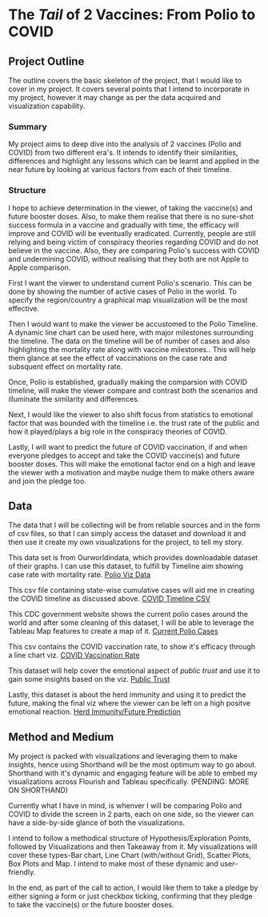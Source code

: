 # The *Tail* of 2 Vaccines: From Polio to COVID

## Project Outline

The outline covers the basic skeleton of the project, that I would like to cover in my project. It covers several points that I intend to incorporate in my project, however it may change as per the data acquired and visualization capability.

### Summary

My project aims to deep dive into the analysis of 2 vaccines (Polio and COVID) from two different era's. It intends to identify their similarities, differences and highlight any lessons which can be learnt and applied in the near future by looking at various factors from each of their timeline. 

### Structure

I hope to achieve determination in the viewer, of taking the vaccine(s) and future booster doses. Also, to make them realise that there is no sure-shot success formula in a vaccine and gradually with time, the efficacy will improve and COVID will be eventually eradicated. Currently, people are still relying and being victim of conspiracy theories regarding COVID and do not believe in the vaccine. Also, they are comparing Polio's success with COVID and undermining COVID, without realising that they both are not Apple to Apple comparison. 

First I want the viewer to understand current Polio's scenario. This can be done by showing the number of active cases of Polio in the world. To specify the region/country a graphical map visualization will be the most effective.

Then I would want to make the viewer be accustomed to the Polio Timeline. A dynamic line chart can be used here, with major milestones surrounding the timeline. The data on the timeline will be of number of cases and also highlighting the mortality rate along with vaccine milestones.. This will help them glance at see the effect of vaccinations on the case rate and subsquent effect on mortality rate.

Once, Polio is established, gradually making the comparsion with COVID timeline, will make the viewer compare and contrast both the scenarios and illuminate the similarity and differences.

Next, I would like the viewer to also shift focus from statistics to emotional factor that was bounded with the timeline i.e. the trust rate of the public and how it played/plays a big role in the conspiracy theories of COVID.

Lastly, I will want to predict the future of COVID vaccination, if and when everyone pledges to accept and take the COVID vaccine(s) and future booster doses. This will make the emotional factor end on a high and leave the viewer with a motivation and maybe nudge them to make others aware and join the pledge too. 

## Data

The data that I will be collecting will be from reliable sources and in the form of csv files, so that I can simply access the dataset and download it and then use it create my own visualizations for the project, to tell my story.

This data set is from Ourworldindata, which provides downloadable dataset of their graphs. I can use this dataset, to fulfill by Timeline aim showing case rate with mortality rate.
[Polio Viz Data](https://ourworldindata.org/grapher/polio-rate-of-cases-vs-vaccination-coverage)

This csv file containing state-wise cumulative cases will aid me in creating the COVID timeline as discussed above.
[COVID Timeline CSV](https://github.com/nytimes/covid-19-data/blob/master/rolling-averages/us-states.csv)

This CDC government website shows the current polio cases around the world and after some cleaning of this dataset, I will be able to leverage the Tableau Map features to create a map of it.
[Current Polio Cases](https://www.cdc.gov/mmwr/volumes/70/wr/mm7034a1.htm#T1_down)

This csv contains the COVID vaccination rate, to show it's efficacy through a line chart viz.
[COVID Vaccination Rate](https://github.com/owid/covid-19-data/blob/master/public/data/vaccinations/us_state_vaccinations.csv)

This dataset will help cover the emotional aspect of *public trust* and use it to gain some insights based on the viz.
[Public Trust](https://www.pewresearch.org/politics/2021/05/17/public-trust-in-government-1958-2021/)

Lastly, this dataset is about the herd immunity and using it to predict the future, making the final viz where the viewer can be left on a high positve emotional reaction.
[Herd Immunity/Future Prediction](https://www.mckinsey.com/industries/healthcare-systems-and-services/our-insights/when-will-the-covid-19-pandemic-end)

## Method and Medium

My project is packed with visualizations and leveraging them to make insights, hence using Shorthand will be the most optimum way to go about. Shorthand with it's dynamic and engaging feature will be able to embed my visualizations across Flourish and Tableau specifically. (PENDING:  MORE ON SHORTHAND)

Currently what I have in mind, is whenver I will be comparing Polio and COVID to divide the screen in 2 parts, each on one side, so the viewer can have a side-by-side glance of both the visualizations. 

I intend to follow a methodical structure of Hypothesis/Exploration Points, followed by Visualizations and then Takeaway from it. My visualizations will cover these types-Bar chart, Line Chart (with/without Grid), Scatter Plots, Box Plots and Map. I intend to make most of these dynamic and user-friendly. 

In the end, as part of the call to action, I would like them to take a pledge by either signing a form or just checkbox ticking, confirming that they pledge to take the vaccine(s) or the future booster doses.



